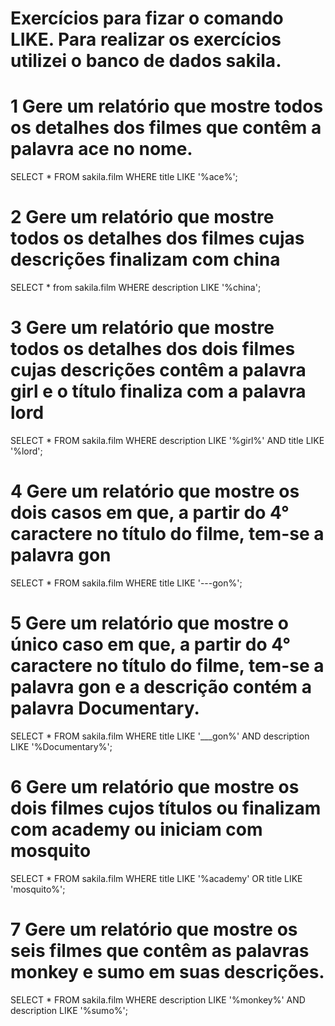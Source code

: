 # Exercícios para fizar o comando LIKE. Para realizar os exercícios utilizei o banco de dados sakila.

# 1 Gere um relatório que mostre todos os detalhes dos filmes que contêm a palavra ace no nome.

SELECT * FROM sakila.film WHERE title LIKE '%ace%';

# 2 Gere um relatório que mostre todos os detalhes dos filmes cujas descrições finalizam com china

SELECT * from sakila.film WHERE description LIKE '%china';

# 3 Gere um relatório que mostre todos os detalhes dos dois filmes cujas descrições contêm a palavra girl e o título finaliza com a palavra lord

SELECT * FROM sakila.film WHERE description LIKE '%girl%' AND title LIKE '%lord';

# 4 Gere um relatório que mostre os dois casos em que, a partir do 4° caractere no título do filme, tem-se a palavra gon

SELECT * FROM sakila.film WHERE title LIKE '---gon%';

# 5 Gere um relatório que mostre o único caso em que, a partir do 4° caractere no título do filme, tem-se a palavra gon e a descrição contém a palavra Documentary.

SELECT * FROM sakila.film WHERE title LIKE '___gon%' AND description LIKE '%Documentary%';

# 6 Gere um relatório que mostre  os dois filmes cujos títulos ou finalizam com academy ou iniciam com mosquito

SELECT * FROM sakila.film WHERE title LIKE '%academy' OR title LIKE 'mosquito%';

# 7 Gere um relatório que mostre os seis filmes que contêm as palavras monkey e sumo em suas descrições.

SELECT * FROM sakila.film WHERE description LIKE '%monkey%' AND description LIKE '%sumo%'; 